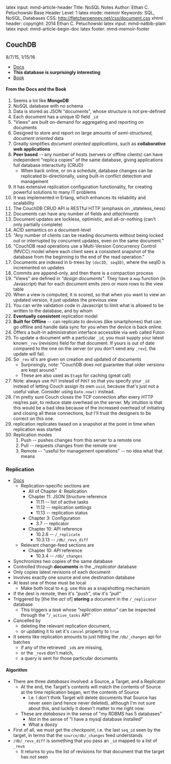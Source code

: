 latex input:    mmd-article-header
Title:          NoSQL Notes
Author:         Ethan C. Petuchowski
Base Header Level:  1
latex mode:     memoir
Keywords:       SQL, NoSQL, Databases
CSS:            http://fletcherpenney.net/css/document.css
xhtml header:   <script type="text/javascript" src="http://cdn.mathjax.org/mathjax/latest/MathJax.js?config=TeX-AMS-MML_HTMLorMML">
</script>
copyright:      2014 Ethan C. Petuchowski
latex input:    mmd-natbib-plain
latex input:    mmd-article-begin-doc
latex footer:   mmd-memoir-footer

## CouchDB

8/7/15, 1/15/16

* [Docs](https://cwiki.apache.org/confluence/display/COUCHDB/Introduction)
* __This database is surprisingly interesting__
* [Book](http://guide.couchdb.org/)

#### From the Docs and the Book

1. Seems a lot like __MongoDB__
2. NoSQL database with no schema
3. Data is stored as JSON "documents", whose structure is not pre-defined
4. Each document has a unique ID field `_id`
5. "Views" are built on-demand for aggregating and reporting on documents
6. Designed to store and report on large amounts of _semi-structured, document
   oriented_ data
7. Greatly simplifies _document oriented applications_, such as __collaborative
   web applications__
8. __Peer based__ -- any number of hosts (servers _or_ offline clients) can
   have independent "replica copies" of the same database, giving applications
   full database interactivity (CRUD)
    * When back online, or on a schedule, database changes can be replicated
      bi-directionally, using built-in conflict detection and management
9. It has extensive replication configuration functionality, for creating
   powerful solutions to many IT problems
10. It was implemented in Erlang, which enhances its reliability and
    scalability
11. The CouchDB CRUD API is RESTful HTTP (emphasis on _stateless_ness)
12. Documents can have any number of fields and _attachments_
13. Document updates are lockless, optimistic, and all-or-nothing (can't only
    partially complete)
14. ACID semantics on a document-level
15. "Any number of clients can be reading documents without being locked out or
    interrupted by concurrent updates, even on the same document."
16. "CouchDB read operations use a Multi-Version Concurrency Control (MVCC)
    model where each client sees a consistent snapshot of the database from the
    beginning to the end of the read operation."
17. Documents are indexed in b-trees by `(docID, seqID)`, where the seqID is
    incremented on updates
18. Commits are append-only, and then there is a compaction process
19. "Views" are defined in _"design documents"_. They have a `map` function (in
    Javascript) that for each document emits zero or more rows to the view
    table
20. When a view is computed, it is scored, so that when you want to view an
    updated version, it just updates the previous view
21. You can write validation code in Javascript to limit what is allowed to be
    written to the database, and by whom
22. __Eventually consistent__ replication model
23. __Built for Offline__ -- can replicate to devices (like smartphones) that
    can go offline and handle data sync for you when the device is back online.
24. Offers a built-in administration interface accessible via web called Futon
25. To update a document with a particular `_id`, you must supply your latest
    known `_rev` (revision) field for that document. If yours is out of date
    compared to the one on the server (or you don't send any `_rev`), the
    update will fail.
26. So `_rev` id's are given on creation and updated of documents
    * Surprisingly, note: "CouchDB does _not_ guarantee that older versions are
      kept around."
    * These are also used as `Etag`s for caching (great call)
27. Note: always use `PUT` instead of `POST` so that you specify your `_id`
    instead of letting Couch assign its own `uuid`, because that's just not a
    useful value. Consider using `Date.now()` instead.
28. I'm pretty sure Couch closes the TCP connection after every HTTP req/res
    pair, to reduce state overhead on the server. My intuition is that this
    would be a bad idea because of the increased overhead of initiating and
    closing all these connections, but I'll trust the designers to be correct
    on this one.
29. replication replicates based on a snapshot at the point in time when
    replication was started
30. Replication modes
    1. Push -- pushes changes from this server to a remote one
    2. Pull -- requests changes from the remote one
    3. Remote -- "useful for management operations" -- no idea what that means

### Replication

* [Docs](http://docs.couchdb.org/en/1.6.1/)
    * Replication-specific sections are
        * All of Chapter 4: Replication
        * Chapter 11: JSON Structure reference
            * 11.11 -- list of active tasks
            * 11.12 -- replication settings
            * 11.13 -- replication status
        * Chapter 3: Configuration
            * 3.7 -- replicator
        * Chapter 10: API reference
            * 10.2.6 -- `/_replicate`
            * 10.3.13 -- `/db/_revs_diff`
    * Relevant change-feed sections are
        * Chapter 10: API reference
            * 10.3.4 -- `/db/_changes`
* Synchronizes two copies of the same database
* Controlled through __documents__ in the __/_replicator__ database
* Only copies latest revisions of each document
* Involves exactly one source and one destination database
* At least one of those must be local
    * Make both local to e.g. use this as a snapshotting mechanism
* If the dest is remote, then it's _"push"_, otw it's _"pull"_
* Triggered by [the the _act_ of] __storing__ a document in the `/_replicator`
  database
    * This triggers a _task_ whose _"replication status"_ can be inspected
      through the "`/_active_tasks` API"
* Cancelled by
    * deleting the relevant replication document,
    * _or_ updating it to set it's `cancel` property to `true`
* It seems like replication amounts to just hitting the `/db/_changes` api for
  batches
    * if any of the retrieved `_id`s are missing,
    * or the `_rev`s don't match,
    * a query is sent for those particular documents

#### Algorithm

* There are three _databases_ involved: a Source, a Target, and a Replicator
    * At the end, the Target's contents will match the contents of Source at
      the time replication began, wrt the contents of Source
        * I.e. I don't think Target will delete documents that Source has never
          seen (and hence never deleted), although I'm not sure about this, and
          luckily it doesn't matter to me right now.
    * These are _databases_ in the sense of "my RDBMS has 5 databases"
        * _Not_ in the sense of "I have a mysql database installed"
        * What a doozy
* First of all, we must get the _checkpoint_, i.e. the last `seq_id` seen by
  the target, in terms that the `source/db/_changes` feed understands
* `/db/_revs_diff` is something that you pass an `_id` mapped to a list of
  `_rev`s
    * It returns to you the list of revisions for that document that the target
      has _not_ seen
